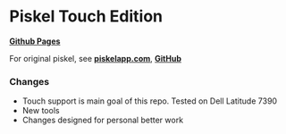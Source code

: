 Piskel Touch Edition
======

**[Github Pages](https://mateusz-nejman.github.io/piskel/)**

For original piskel, see **[piskelapp.com](https://www.piskelapp.com)**, **[GitHub](https://github.com/piskelapp/piskel)**

### Changes

* Touch support is main goal of this repo. Tested on Dell Latitude 7390
* New tools
* Changes designed for personal better work